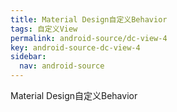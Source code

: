 ```yaml
---
title: Material Design自定义Behavior
tags: 自定义View
permalink: android-source/dc-view-4
key: android-source-dc-view-4
sidebar:
  nav: android-source
---
```


Material Design自定义Behavior

<!--more-->
















